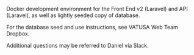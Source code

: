 Docker development environment for the Front End v2 (Laravel)
and API (Laravel), as well as lightly seeded copy of database.

For the database seed and use instructions, see VATUSA Web Team Dropbox.

Additional questions may be referred to Daniel via Slack.
